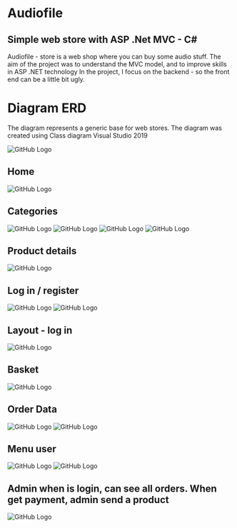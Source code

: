 # Audiofile
## Simple web store with ASP .Net MVC - C#
Audiofile - store is a web shop where you can buy some audio stuff. The aim of the project was to understand the MVC model, and to improve skills in ASP .NET technology
In the project, I focus on the backend - so the front end can be a little bit ugly.


# Diagram ERD 
The diagram represents a generic base for web stores. The diagram was created using Class diagram Visual Studio 2019

![GitHub Logo](https://github.com/xpytix/Audiofile/blob/master/read/diagramErd_bazy.PNG)

## Home 
![GitHub Logo](https://github.com/xpytix/Audiofile/blob/master/read/home1.PNG)

## Categories 
![GitHub Logo](https://github.com/xpytix/Audiofile/blob/master/read/kategoria_akcesoria.PNG)
![GitHub Logo](https://github.com/xpytix/Audiofile/blob/master/read/kategoria_mikrofony.PNG)
![GitHub Logo](https://github.com/xpytix/Audiofile/blob/master/read/kategoria_sluchawki.PNG)
![GitHub Logo](https://github.com/xpytix/Audiofile/blob/master/read/kategoria_glosniki.PNG)

## Product details
![GitHub Logo](https://github.com/xpytix/Audiofile/blob/master/read/urzadzenia_szczegoly.PNG)

## Log in / register 
![GitHub Logo](https://github.com/xpytix/Audiofile/blob/master/read/logowanie.PNG)
![GitHub Logo](https://github.com/xpytix/Audiofile/blob/master/read/rejestracja.PNG)

## Layout - log in
![GitHub Logo](https://github.com/xpytix/Audiofile/blob/master/read/home_login.PNG)

## Basket 
![GitHub Logo](https://github.com/xpytix/Audiofile/blob/master/read/koszyk.PNG)

## Order Data 
![GitHub Logo](https://github.com/xpytix/Audiofile/blob/master/read/zamowienie_dane.PNG)
![GitHub Logo](https://github.com/xpytix/Audiofile/blob/master/read/zamowienie_zlozone.PNG)

## Menu user 
![GitHub Logo](https://github.com/xpytix/Audiofile/blob/master/read/Menu_uzytkownika_dane.PNG)
![GitHub Logo](https://github.com/xpytix/Audiofile/blob/master/read/menu_uzytkoniwka_towje_zamowienia.PNG)

## Admin when is login, can see all orders. When get payment, admin send a product

![GitHub Logo](https://github.com/xpytix/Audiofile/blob/master/read/admin_zamowienia.PNG)







